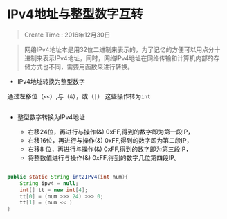 

# IPv4地址与整型数字互转

> Create Time : 2016年12月30日

> 网络IPv4地址本是用32位二进制来表示的，为了记忆的方便可以用点分十进制来表示IPv4地址，同时，网络IPv4地址在网络传输和计算机内部的存储方式也不同，需要用函数来进行转换。

* IPv4地址转换为整型数字

通过左移位（`<<`）,与（`&`），或（`|`） 这些操作转为`int`

```java

```

* 整型数字转换为IPv4地址

    * 右移24位，再进行与操作(&) 0xFF,得到的数字即为第一段IP，
    * 右移16位，再进行与操作(&) 0xFF,得到的数字即为第二段IP，
    * 右移8 位，再进行与操作(&) 0xFF,得到的数字即为第三段IP，
    * 将整数值进行与操作(&) 0xFF,得到的数字几位第四段IP。

```java

public static String int2IPv4(int num){
    String ipv4 = null;
    int[] tt = new int[4];
    tt[0] = (num >>> 24) >>> 0;
    tt[1] = (num << )
}

```
